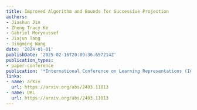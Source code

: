 ```yaml
---
title: Improved Algorithm and Bounds for Successive Projection
authors:
- Jiashun Jin
- Zheng Tracy Ke
- Gabriel Moryoussef
- Jiajun Tang
- Jingming Wang
date: '2024-01-01'
publishDate: '2025-02-16T20:09:36.657214Z'
publication_types:
- paper-conference
publication: '*International Conference on Learning Representations (ICLR)*'
links:
- name: arXiv
  url: https://arxiv.org/abs/2403.11013
- name: URL
  url: https://arxiv.org/abs/2403.11013
---
```

